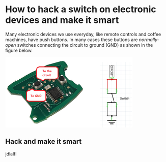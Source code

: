 # How to hack a switch on electronic devices and make it smart
Many electronic devices we use everyday, like remote controls and coffee machines, have push buttons. In many cases these buttons are _normally-open_ switches connecting the circuit to ground (GND) as shown in the figure below.

<img src="res/hack-switch-img1.png" alt="drawing" width="400"/>

## Hack and make it smart
jdlalfl
